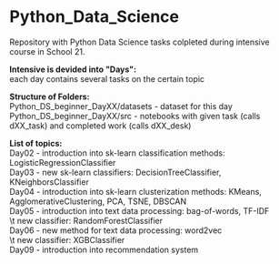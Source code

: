 # Python_Data_Science
Repository with Python Data Science tasks colpleted during intensive course in School 21.

**Intensive is devided into "Days":<br />**
each day contains several tasks on the certain topic

**Structure of Folders:<br />**
Python_DS_beginner_DayXX/datasets - dataset for this day<br />
Python_DS_beginner_DayXX/src - notebooks with given task (calls dXX_task) and completed work (calls dXX_desk)

**List of topics:<br />**
Day02 - introduction into sk-learn classification methods: LogisticRegressionClassifier<br />
Day03 - new sk-learn classifiers: DecisionTreeClassifier, KNeighborsClassifier<br />
Day04 - introduction into sk-learn clusterization methods: KMeans, AgglomerativeClustering, PCA, TSNE, DBSCAN<br />
Day05 - introduction into text data processing: bag-of-words, TF-IDF<br />
\t new classifier: RandomForestClassifier<br />
Day06 - new method for text data processing: word2vec<br />
\t new classifier: XGBClassifier<br />
Day09 - introduction into recommendation system
